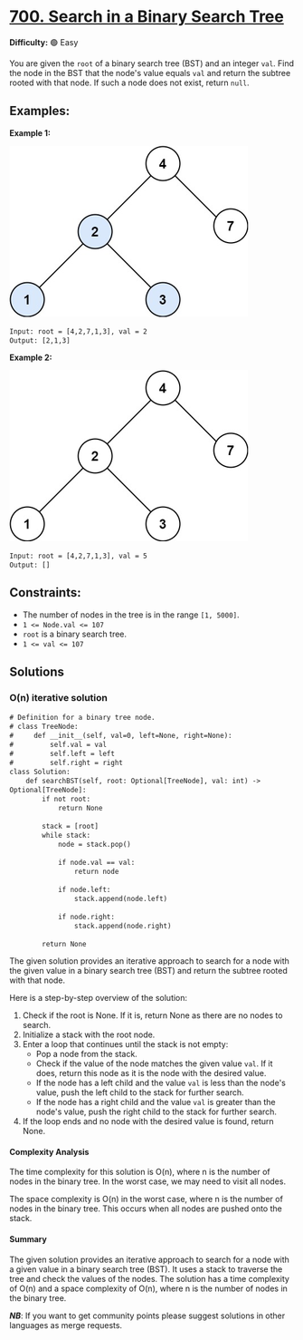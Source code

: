 # [700. Search in a Binary Search Tree](https://leetcode.com/problems/search-in-a-binary-search-tree/)

**Difficulty:** :green_circle: Easy

You are given the `root` of a binary search tree (BST) and an integer `val`.
Find the node in the BST that the node's value equals `val` and return the subtree rooted with that node. If such a node does not exist, return `null`.

## Examples:

**Example 1:**

![073_01.jpg](./resources/073_01.jpeg)

```
Input: root = [4,2,7,1,3], val = 2
Output: [2,1,3]

```

**Example 2:**

![073_02.jpg](./resources/073_02.jpeg)

```
Input: root = [4,2,7,1,3], val = 5
Output: []

```

## Constraints:

- The number of nodes in the tree is in the range `[1, 5000]`.
- `1 <= Node.val <= 107`
- `root` is a binary search tree.
- `1 <= val <= 107`


## Solutions

### O(n) iterative solution 

```python3
# Definition for a binary tree node.
# class TreeNode:
#     def __init__(self, val=0, left=None, right=None):
#         self.val = val
#         self.left = left
#         self.right = right
class Solution:
    def searchBST(self, root: Optional[TreeNode], val: int) -> Optional[TreeNode]:
        if not root:
            return None

        stack = [root]
        while stack:
            node = stack.pop()

            if node.val == val:
                return node 

            if node.left:
                stack.append(node.left)

            if node.right:
                stack.append(node.right)

        return None 
```

The given solution provides an iterative approach to search for a node with the given value in a binary search tree (BST) and return the subtree rooted with that node.

Here is a step-by-step overview of the solution:

1. Check if the root is None. If it is, return None as there are no nodes to search.
2. Initialize a stack with the root node.
3. Enter a loop that continues until the stack is not empty:
   - Pop a node from the stack.
   - Check if the value of the node matches the given value `val`. If it does, return this node as it is the node with the desired value.
   - If the node has a left child and the value `val` is less than the node's value, push the left child to the stack for further search.
   - If the node has a right child and the value `val` is greater than the node's value, push the right child to the stack for further search.
4. If the loop ends and no node with the desired value is found, return None.

#### Complexity Analysis

The time complexity for this solution is O(n), where n is the number of nodes in the binary tree. In the worst case, we may need to visit all nodes.

The space complexity is O(n) in the worst case, where n is the number of nodes in the binary tree. This occurs when all nodes are pushed onto the stack.

#### Summary

The given solution provides an iterative approach to search for a node with a given value in a binary search tree (BST). It uses a stack to traverse the tree and check the values of the nodes. The solution has a time complexity of O(n) and a space complexity of O(n), where n is the number of nodes in the binary tree.


***NB***: If you want to get community points please suggest solutions in other languages as merge requests.
